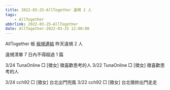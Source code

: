 ```yaml
---
title: 2022-03-25-AllTogether 違規 2 人
tags:
    - AllTogether
abbrlink: 2022-03-25-AllTogether
date: AllTogether-2022-03-25 12:00:00
---
```

AllTogether 板 [板規連結](https://www.ptt.cc/bbs/AllTogether/M.1643211430.A.5FB.html)
昨天違規 2 人
<!-- more -->

違規清單
7 日內不得超過 1 篇

3/24 TunaOnline □ [徵女] 徵喜歡思考的人
3/22 TunaOnline □ [徵女] 徵喜歡思考的人

3/24 cch92 □ [徵女] 台北出門兜風
3/22 cch92 □ [徵女] 台北徵妳出門走走
